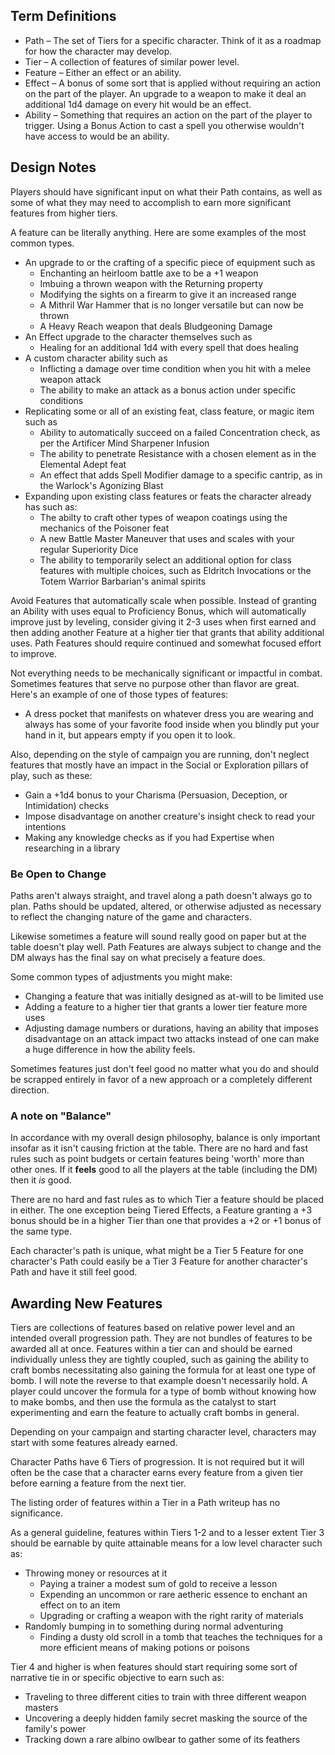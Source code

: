 ﻿## Term Definitions
* Path – The set of Tiers for a specific character. Think of it as a roadmap for how the character may develop.
* Tier – A collection of features of similar power level.
* Feature – Either an effect or an ability.
* Effect – A bonus of some sort that is applied without requiring an action on the part of the player. An upgrade to a weapon to make it deal an additional 1d4 damage on every hit would be an effect.
* Ability – Something that requires an action on the part of the player to trigger. Using a Bonus Action to cast a spell you otherwise wouldn't have access to would be an ability.

## Design Notes
Players should have significant input on what their Path contains, as well as some of what they may need to accomplish to earn more significant features from higher tiers.

A feature can be literally anything. Here are some examples of the most common types.
* An upgrade to or the crafting of a specific piece of equipment such as
	- Enchanting an heirloom battle axe to be a +1 weapon
	- Imbuing a thrown weapon with the Returning property
	- Modifying the sights on a firearm to give it an increased range
	- A Mithril War Hammer that is no longer versatile but can now be thrown
	- A Heavy Reach weapon that deals Bludgeoning Damage
* An Effect upgrade to the character themselves such as
	- Healing for an additional 1d4 with every spell that does healing
* A custom character ability such as
	- Inflicting a damage over time condition when you hit with a melee weapon attack
	- The ability to make an attack as a bonus action under specific conditions
* Replicating some or all of an existing feat, class feature, or magic item such as
	- Ability to automatically succeed on a failed Concentration check, as per the Artificer Mind Sharpener Infusion
	- The ability to penetrate Resistance with a chosen element as in the Elemental Adept feat
	- An effect that adds Spell Modifier damage to a specific cantrip, as in the Warlock's Agonizing Blast
* Expanding upon existing class features or feats the character already has such as:
	- The abilty to craft other types of weapon coatings using the mechanics of the Poisoner feat
	- A new Battle Master Maneuver that uses and scales with your regular Superiority Dice
	- The ability to temporarily select an additional option for class features with multiple choices, such as Eldritch Invocations or the Totem Warrior Barbarian's animal spirits

Avoid Features that automatically scale when possible. Instead of granting an Ability with uses equal to Proficiency Bonus, which will automatically improve just by leveling, consider giving it 2-3 uses when first earned and then adding another Feature at a higher tier that grants that ability additional uses. Path Features should require continued and somewhat focused effort to improve.

Not everything needs to be mechanically significant or impactful in combat. Sometimes features that serve no purpose other than flavor are great. Here's an example of one of those types of features:
* A dress pocket that manifests on whatever dress you are wearing and always has some of your favorite food inside when you blindly put your hand in it, but appears empty if you open it to look.

Also, depending on the style of campaign you are running, don't neglect features that mostly have an impact in the Social or Exploration pillars of play, such as these:
* Gain a +1d4 bonus to your Charisma (Persuasion, Deception, or Intimidation) checks
* Impose disadvantage on another creature's insight check to read your intentions
* Making any knowledge checks as if you had Expertise when researching in a library

### Be Open to Change
Paths aren't always straight, and travel along a path doesn't always go to plan. Paths should be updated, altered, or otherwise adjusted as necessary to reflect the changing nature of the game and characters.

Likewise sometimes a feature will sound really good on paper but at the table doesn't play well. Path Features are always subject to change and the DM always has the final say on what precisely a feature does.

Some common types of adjustments you might make:
* Changing a feature that was initially designed as at-will to be limited use
* Adding a feature to a higher tier that grants a lower tier feature more uses
* Adjusting damage numbers or durations, having an ability that imposes disadvantage on an attack impact two attacks instead of one can make a huge difference in how the ability feels.

Sometimes features just don't feel good no matter what you do and should be scrapped entirely in favor of a new approach or a completely different direction.

### A note on "Balance"
In accordance with my overall design philosophy, balance is only important insofar as it isn't causing friction at the table. There are no hard and fast rules such as point budgets or certain features being 'worth' more than other ones. If it **feels** good to all the players at the table (including the DM) then it *is* good.

There are no hard and fast rules as to which Tier a feature should be placed in either. The one exception being Tiered Effects, a Feature granting a +3 bonus should be in a higher Tier than one that provides a +2 or +1 bonus of the same type. 

Each character's path is unique, what might be a Tier 5 Feature for one character's Path could easily be a Tier 3 Feature for another character's Path and have it still feel good.

## Awarding New Features
Tiers are collections of features based on relative power level and an intended overall progression path. They are not bundles of features to be awarded all at once. Features within a tier can and should be earned individually unless they are tightly coupled, such as gaining the ability to craft bombs necessitating also gaining the formula for at least one type of bomb. I will note the reverse to that example doesn't necessarily hold. A player could uncover the formula for a type of bomb without knowing how to make bombs, and then use the formula as the catalyst to start experimenting and earn the feature to actually craft bombs in general.

Depending on your campaign and starting character level, characters may start with some features already earned.

Character Paths have 6 Tiers of progression. It is not required but it will often be the case that a character earns every feature from a given tier before earning a feature from the next tier.

The listing order of features within a Tier in a Path writeup has no significance.

As a general guideline, features within Tiers 1-2 and to a lesser extent Tier 3 should be earnable by quite attainable means for a low level character such as:
* Throwing money or resources at it
	- Paying a trainer a modest sum of gold to receive a lesson
	- Expending an uncommon or rare aetheric essence to enchant an effect on to an item
	- Upgrading or crafting a weapon with the right rarity of materials
* Randomly bumping in to something during normal adventuring
	- Finding a dusty old scroll in a tomb that teaches the techniques for a more efficient means of making potions or poisons

Tier 4 and higher is when features should start requiring some sort of narrative tie in or specific objective to earn such as:
* Traveling to three different cities to train with three different weapon masters
* Uncovering a deeply hidden family secret masking the source of the family's power
* Tracking down a rare albino owlbear to gather some of its feathers
